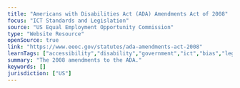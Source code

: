 ```yaml
---
title: "Americans with Disabilities Act (ADA) Amendments Act of 2008"
focus: "ICT Standards and Legislation"
source: "US Equal Employment Opportunity Commission"
type: "Website Resource"
openSource: true
link: "https://www.eeoc.gov/statutes/ada-amendments-act-2008"
learnTags: ["accessibility","disability","government","ict","bias","legislationAndLaw","rights","fairness"]
summary: "The 2008 amendments to the ADA."
keywords: []
jurisdiction: ["US"]
---
```

